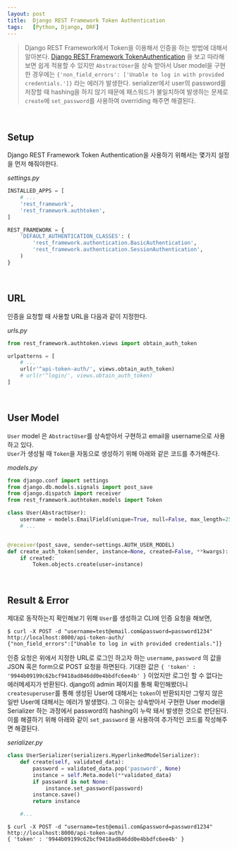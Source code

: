 ```yaml
---
layout: post
title:  Django REST Framework Token Authentication
tags:   [Python, Django, DRF]
---
```


> Django REST Framework에서 Token을 이용해서 인증을 하는 방법에 대해서 알아본다. [Django REST Framework TokenAuthentication](http://www.django-rest-framework.org/api-guide/authentication/#tokenauthentication) 을 보고 따라해보면 쉽게 적용할 수 있지만 `AbstractUser`을 상속 받아서 User model을 구현한 경우에는 `{'non_field_errors': ['Unable to log in with provided credentials.']}` 라는 에러가 발생한다. serializer에서 user의 password를 저장할 때 hashing을 하지 않기 때문에 패스워드가 불일치하여 발생하는 문제로 `create`에 `set_password`를 사용하여 overriding 해주면 해결된다.  

<br/>  

## Setup  

Django REST Framework Token Authentication을 사용하기 위해서는 몇가지 설정을 먼저 해줘야한다.  

_settings.py_  

```python
INSTALLED_APPS = [
    # ...
    'rest_framework',
    'rest_framework.authtoken',
]

REST_FRAMEWORK = {
    'DEFAULT_AUTHENTICATION_CLASSES': (
        'rest_framework.authentication.BasicAuthentication',
        'rest_framework.authentication.SessionAuthentication',
    )
}
```  

<br/>  

## URL  

인증을 요청할 때 사용할 URL을 다음과 같이 지정한다.  

_urls.py_  

```python
from rest_framework.authtoken.views import obtain_auth_token

urlpatterns = [
    # ...
    url(r'^api-token-auth/', views.obtain_auth_token)  
    # url(r'^login/', views.obtain_auth_token)  
]
```  

<br/>  

## User Model  

`User` model 은 `AbstractUser`를 상속받아서 구현하고 email을 username으로 사용하고 있다.  
`User`가 생성될 때 `Token`을 자동으로 생성하기 위해 아래와 같은 코드를 추가해준다.  

_models.py_  

```python
from django.conf import settings
from django.db.models.signals import post_save
from django.dispatch import receiver
from rest_framework.authtoken.models import Token

class User(AbstractUser):
    username = models.EmailField(unique=True, null=False, max_length=254)
    # ...


@receiver(post_save, sender=settings.AUTH_USER_MODEL)
def create_auth_token(sender, instance=None, created=False, **kwargs):
    if created:
        Token.objects.create(user=instance)
```

<br/>  

## Result & Error  

제대로 동작하는지 확인해보기 위해 `User`를 생성하고 CLI에 인증 요청을 해보면,  

```
$ curl -X POST -d "username=test@email.com&password=password1234" http://localhost:8000/api-token-auth/
{"non_field_errors":["Unable to log in with provided credentials."]}
```   

인증 요청은 위에서 지정한 URL로 로그인 하고자 하는 `username`, `password` 의 값을 JSON 혹은 form으로 POST 요청을 하면된다. 기대한 값은 `{ 'token' : '9944b09199c62bcf9418ad846dd0e4bbdfc6ee4b' }` 이었지만 로그인 할 수 없다는 에러메세지가 반환된다. django의 admin 페이지를 통해 확인해봤더니 `createsuperuser`를 통해 생성된 User에 대해서는 `token`이 반환되지만 그렇지 않은 일반 User에 대해서는 에러가 발생했다. 그 이유는 상속받아서 구현한 User model을 Serializer 하는 과정에서 password의 hashing이 누락 돼서 발생한 것으로 판단된다. 이를 해결하기 위해 아래와 같이 `set_password` 을 사용하여 추가적인 코드를 작성해주면 해결된다.  

_serializer.py_  

```python
class UserSerializer(serializers.HyperlinkedModelSerializer):
    def create(self, validated_data):
        password = validated_data.pop('password', None)
        instance = self.Meta.model(**validated_data)
        if password is not None:
            instance.set_password(password)
        instance.save()
        return instance

    #...
```  

```
$ curl -X POST -d "username=test@email.com&password=password1234" http://localhost:8000/api-token-auth/
{ 'token' : '9944b09199c62bcf9418ad846dd0e4bbdfc6ee4b' }
```    
